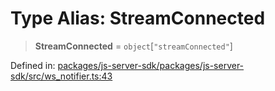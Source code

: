 # Type Alias: StreamConnected

> **StreamConnected** = `object`\[`"streamConnected"`\]

Defined in: [packages/js-server-sdk/packages/js-server-sdk/src/ws\_notifier.ts:43](https://github.com/fishjam-cloud/js-server-sdk/blob/47c214593e589512a3ba31be9d92be66ca83da9a/packages/js-server-sdk/src/ws_notifier.ts#L43)
